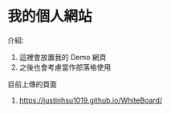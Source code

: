 # 我的個人網站
介紹:
1. 這裡會放置我的 Demo 網頁
2. 之後也會考慮當作部落格使用

目前上傳的頁面
1. https://justinhsu1019.github.io/WhiteBoard/
